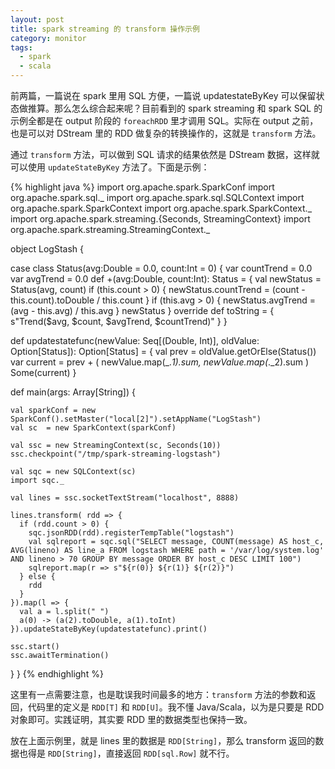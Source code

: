 ```yaml
---
layout: post
title: spark streaming 的 transform 操作示例
category: monitor
tags:
  - spark
  - scala
---
```


前两篇，一篇说在 spark 里用 SQL 方便，一篇说 updatestateByKey 可以保留状态做推算。那么怎么综合起来呢？目前看到的 spark streaming 和 spark SQL 的示例全都是在 output 阶段的 `foreachRDD` 里才调用 SQL。实际在 output 之前，也是可以对 DStream 里的 RDD 做复杂的转换操作的，这就是 `transform` 方法。

通过 `transform` 方法，可以做到 SQL 请求的结果依然是 DStream 数据，这样就可以使用 `updateStateByKey` 方法了。下面是示例：

{% highlight java %}
import org.apache.spark.SparkConf
import org.apache.spark.sql._
import org.apache.spark.sql.SQLContext
import org.apache.spark.SparkContext
import org.apache.spark.SparkContext._
import org.apache.spark.streaming.{Seconds, StreamingContext}
import org.apache.spark.streaming.StreamingContext._

object LogStash {

  case class Status(avg:Double = 0.0, count:Int = 0) {
    var countTrend = 0.0
    var avgTrend = 0.0
    def +(avg:Double, count:Int): Status = {
      val newStatus = Status(avg, count)
      if (this.count > 0) {
        newStatus.countTrend = (count - this.count).toDouble / this.count
      }
      if (this.avg > 0) {
        newStatus.avgTrend = (avg - this.avg) / this.avg
      }
      newStatus
    }
    override def toString = {
      s"Trend($avg, $count, $avgTrend, $countTrend)"
    }
  }

  def updatestatefunc(newValue: Seq[(Double, Int)], oldValue: Option[Status]): Option[Status] = {
    val prev = oldValue.getOrElse(Status())
    var current = prev + ( newValue.map(_._1).sum, newValue.map(_._2).sum )
    Some(current)
  }

  def main(args: Array[String]) {

    val sparkConf = new SparkConf().setMaster("local[2]").setAppName("LogStash")
    val sc  = new SparkContext(sparkConf)

    val ssc = new StreamingContext(sc, Seconds(10))
    ssc.checkpoint("/tmp/spark-streaming-logstash")

    val sqc = new SQLContext(sc)
    import sqc._

    val lines = ssc.socketTextStream("localhost", 8888)

    lines.transform( rdd => {
      if (rdd.count > 0) {
        sqc.jsonRDD(rdd).registerTempTable("logstash")
        val sqlreport = sqc.sql("SELECT message, COUNT(message) AS host_c, AVG(lineno) AS line_a FROM logstash WHERE path = '/var/log/system.log' AND lineno > 70 GROUP BY message ORDER BY host_c DESC LIMIT 100")
        sqlreport.map(r => s"${r(0)} ${r(1)} ${r(2)}")
      } else {
        rdd
      }
    }).map(l => {
      val a = l.split(" ")
      a(0) -> (a(2).toDouble, a(1).toInt)
    }).updateStateByKey(updatestatefunc).print()

    ssc.start()
    ssc.awaitTermination()
  }
}
{% endhighlight %}

这里有一点需要注意，也是耽误我时间最多的地方：`transform` 方法的参数和返回，代码里的定义是 `RDD[T]` 和 `RDD[U]`。我不懂 Java/Scala，以为是只要是 RDD 对象即可。实践证明，其实要 RDD 里的数据类型也保持一致。

放在上面示例里，就是 lines 里的数据是 `RDD[String]`，那么 transform 返回的数据也得是 `RDD[String]`，直接返回 `RDD[sql.Row]` 就不行。
